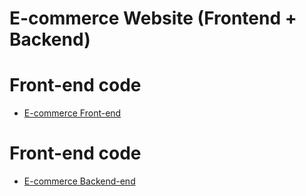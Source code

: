 # E-commerce Website (Frontend + Backend)

# Front-end code

- [E-commerce Front-end](https://github.com/Vedant-Manjrekar/E-commerce-frontend)

# Front-end code

- [E-commerce Backend-end](https://github.com/Vedant-Manjrekar/E-commerce-backend)

